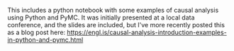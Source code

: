 This includes a python notebook with some examples of causal analysis using Python and PyMC. It was initially presented at a local data conference, and the slides are included, but I've more recently posted this as a blog post here: https://engl.is/causal-analysis-introduction-examples-in-python-and-pymc.html
